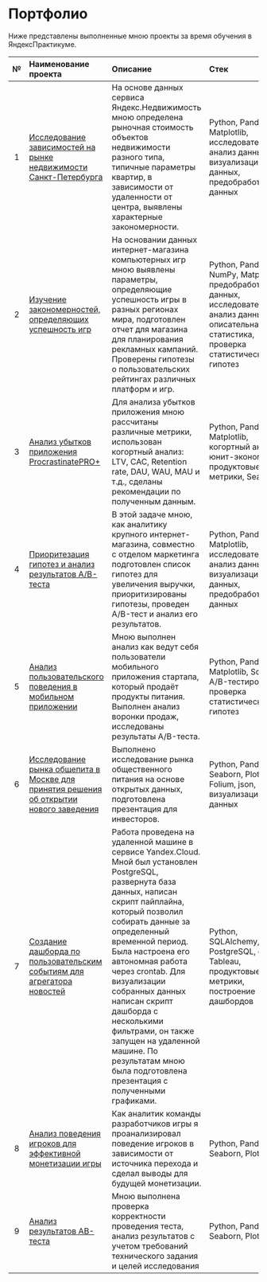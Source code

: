 # Портфолио

Ниже представлены выполненные мною проекты за время обучения в ЯндексПрактикуме.

| №  | Наименование проекта  | Описание                                           | Стек               |
|:--:|:--------------------- |:------------------------------------------------|:------------------|
| 1  | <a href='https://github.com/AndreyBrykov/yandex_practicum/tree/main/spb_apartments_sale_analysis'>Исследование зависимостей на рынке недвижимости Санкт-Петербурга</a>    | На основе данных сервиса Яндекс.Недвижимость мною определена рыночная стоимость объектов недвижимости разного типа, типичные параметры квартир, в зависимости от удаленности от центра, выявлены характерные закономерности.    | Python, Pandas, Matplotlib, исследовательский анализ данных, визуализация данных, предобработка данных        |
| 2  | <a href='https://github.com/AndreyBrykov/yandex_practicum/tree/main/research_success_of_games'>Изучение закономерностей, определяющих успешность игр</a>   | На основании данных интернет-магазина компьютерных игр мною выявлены параметры, определяющие успешность игры в разных регионах мира, подготовлен отчет для магазина для планирования рекламных кампаний. Проверены гипотезы о пользовательских рейтингах различных платформ и игр.   | Python, Pandas, NumPy, Matplotlib, предобработка данных, исследовательский анализ данных, описательная статистика, проверка статистических гипотез        |
| 3  | <a href='https://github.com/AndreyBrykov/yandex_practicum/tree/main/application_cohort_analysis'>Анализ убытков приложения ProcrastinatePRO+</a>   | Для анализа убытков приложения мною рассчитаны различные метрики, использован когортный анализ: LTV, CAC, Retention rate, DAU, WAU, MAU и т.д., сделаны рекомендации по полученным данным.   | Python, Pandas, Matplotlib, когортный анализ, юнит-экономика, продуктовые метрики, Seaborn        |
| 4  | <a href='https://github.com/AndreyBrykov/yandex_practicum/tree/main/hypothesis_prioritization_and_abtest_analysis'>Приоритезация гипотез и анализ результатов A/B-теста</a>  | В этой задаче мною, как аналитику крупного интернет-магазина, совместно с отделом маркетинга подготовлен список гипотез для увеличения выручки, приоритизированы гипотезы, проведен A/B-тест и анализ его результатов.         | Python, Pandas, Matplotlib, исследовательский анализ данных, визуализация данных, предобработка данных        |
| 5  | <a href='https://github.com/AndreyBrykov/yandex_practicum/tree/main/onlinestore_funnel_and_abtest'>Анализ пользовательского поведения в мобильном приложении</a>     | Мною выполнен анализ как ведут себя пользователи мобильного приложения стартапа, который продаёт продукты питания. Выполнен анализ воронки продаж, исследованы результаты A/B-теста.  | Python, Pandas, Matplotlib, SciPy, A/B-тестирование, проверка статистических гипотез        |
| 6  | <a href='https://github.com/AndreyBrykov/yandex_practicum/tree/main/moscow_catering_analysis%2Bmap'>Исследование рынка общепита в Москве для принятия решения об открытии нового заведения</a>     | Выполнено исследование рынка общественного питания на основе открытых данных, подготовлена презентация для инвесторов.   |Python, Pandas, Seaborn, Plotly, Folium, json, визуализация данных       |
| 7  | <a href='https://github.com/AndreyBrykov/yandex_practicum/tree/main/dashboard_user_events_in_the_news_aggregator'>Создание дашборда по пользовательским событиям для агрегатора новостей</a>     |Работа проведена на удаленной машине в сервисе Yandex.Cloud. Мной был установлен PostgreSQL, развернута база данных, написан скрипт пайплайна, который позволил собирать данные за определенный временной период. Была настроена его автономная работа через crontab. Для визуализации собранных данных написан скрипт дашборда с несколькими фильтрами, он также запущен на удаленной машине. По результатам мною была подготовлена презентация с полученными графиками.     | Python, SQLAlchemy, PostgreSQL, dash, Tableau, продуктовые метрики, построение дашбордов |
| 8  | <a href='https://github.com/AndreyBrykov/yandex_practicum/tree/main/analysis_of_player_behavior_for_monetization'>Анализ поведения игроков для эффективной монетизации игры</a>     |Как аналитик команды разработчиков игры я проанализировал поведение игроков в зависимости от источника перехода и сделал выводы для будущей монетизации.  | Python, Pandas, Seaborn, Plotly |
| 9  | <a href='https://github.com/AndreyBrykov/yandex_practicum/tree/main/games_abtest_verification_analysis'>Анализ результатов AB-теста</a>     | Мною выполнена проверка корректности проведения теста, анализ результатов с учетом требований технического задания и целей исследования   | Python, Pandas, Seaborn, Plotly |
